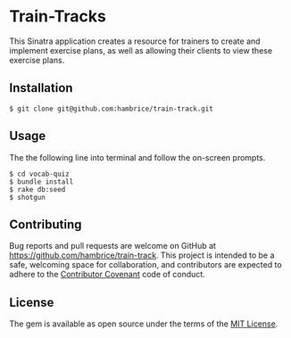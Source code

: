# Train-Tracks

This Sinatra application creates a resource for trainers to create and implement exercise plans, as well as allowing their clients to view these exercise plans.

## Installation

    $ git clone git@github.com:hambrice/train-track.git

## Usage
The the following line into terminal and follow the on-screen prompts.

    $ cd vocab-quiz
    $ bundle install
    $ rake db:seed
    $ shotgun

## Contributing

Bug reports and pull requests are welcome on GitHub at https://github.com/hambrice/train-track. This project is intended to be a safe, welcoming space for collaboration, and contributors are expected to adhere to the [Contributor Covenant](contributor-covenant.org) code of conduct.

## License

The gem is available as open source under the terms of the [MIT License](http://opensource.org/licenses/MIT).
